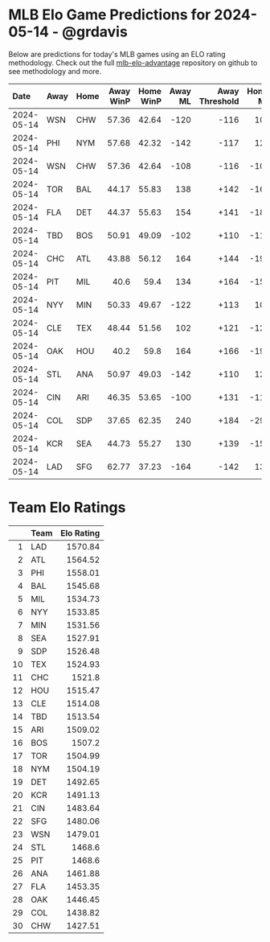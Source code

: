 # MLB Elo Game Predictions for 2024-05-14 - @grdavis
Below are predictions for today's MLB games using an ELO rating methodology. Check out the full [mlb-elo-advantage](https://github.com/grdavis/mlb-elo-advantage) repository on github to see methodology and more.

| Date       | Away   | Home   |   Away WinP |   Home WinP |   Away ML |   Away Threshold |   Home ML |   Home Threshold |
|:-----------|:-------|:-------|------------:|------------:|----------:|-----------------:|----------:|-----------------:|
| 2024-05-14 | WSN    | CHW    |       57.36 |       42.64 |      -120 |             -116 |       102 |             +151 |
| 2024-05-14 | PHI    | NYM    |       57.68 |       42.32 |      -142 |             -117 |       120 |             +153 |
| 2024-05-14 | WSN    | CHW    |       57.36 |       42.64 |      -108 |             -116 |      -108 |             +151 |
| 2024-05-14 | TOR    | BAL    |       44.17 |       55.83 |       138 |             +142 |      -164 |             -109 |
| 2024-05-14 | FLA    | DET    |       44.37 |       55.63 |       154 |             +141 |      -184 |             -108 |
| 2024-05-14 | TBD    | BOS    |       50.91 |       49.09 |      -102 |             +110 |      -116 |             +118 |
| 2024-05-14 | CHC    | ATL    |       43.88 |       56.12 |       164 |             +144 |      -196 |             -110 |
| 2024-05-14 | PIT    | MIL    |       40.6  |       59.4  |       134 |             +164 |      -158 |             -125 |
| 2024-05-14 | NYY    | MIN    |       50.33 |       49.67 |      -122 |             +113 |       104 |             +115 |
| 2024-05-14 | CLE    | TEX    |       48.44 |       51.56 |       102 |             +121 |      -120 |             +108 |
| 2024-05-14 | OAK    | HOU    |       40.2  |       59.8  |       164 |             +166 |      -196 |             -127 |
| 2024-05-14 | STL    | ANA    |       50.97 |       49.03 |      -142 |             +110 |       120 |             +118 |
| 2024-05-14 | CIN    | ARI    |       46.35 |       53.65 |      -100 |             +131 |      -118 |             -101 |
| 2024-05-14 | COL    | SDP    |       37.65 |       62.35 |       240 |             +184 |      -295 |             -140 |
| 2024-05-14 | KCR    | SEA    |       44.73 |       55.27 |       130 |             +139 |      -154 |             -107 |
| 2024-05-14 | LAD    | SFG    |       62.77 |       37.23 |      -164 |             -142 |       138 |             +187 |

# Team Elo Ratings
|    | Team   |   Elo Rating |
|---:|:-------|-------------:|
|  1 | LAD    |      1570.84 |
|  2 | ATL    |      1564.52 |
|  3 | PHI    |      1558.01 |
|  4 | BAL    |      1545.68 |
|  5 | MIL    |      1534.73 |
|  6 | NYY    |      1533.85 |
|  7 | MIN    |      1531.56 |
|  8 | SEA    |      1527.91 |
|  9 | SDP    |      1526.48 |
| 10 | TEX    |      1524.93 |
| 11 | CHC    |      1521.8  |
| 12 | HOU    |      1515.47 |
| 13 | CLE    |      1514.08 |
| 14 | TBD    |      1513.54 |
| 15 | ARI    |      1509.02 |
| 16 | BOS    |      1507.2  |
| 17 | TOR    |      1504.99 |
| 18 | NYM    |      1504.19 |
| 19 | DET    |      1492.65 |
| 20 | KCR    |      1491.13 |
| 21 | CIN    |      1483.64 |
| 22 | SFG    |      1480.06 |
| 23 | WSN    |      1479.01 |
| 24 | STL    |      1468.6  |
| 25 | PIT    |      1468.6  |
| 26 | ANA    |      1461.88 |
| 27 | FLA    |      1453.35 |
| 28 | OAK    |      1446.45 |
| 29 | COL    |      1438.82 |
| 30 | CHW    |      1427.51 |
